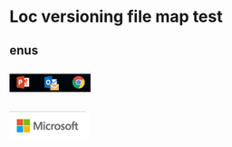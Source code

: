  # Loc versioning file map test
 
 ## enus 
 ## ![link to an image source without moniker range](./../../../active/1.png)
 ## ![link to an image source within moniker range](./../../testImage.jpg)



